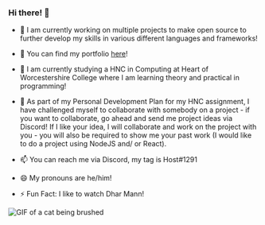 ### Hi there! 👋

- 🔭 I am currently working on multiple projects to make open source to further develop my skills in various different languages and frameworks!

- 🔎 You can find my portfolio [here](https://cbeachx.me)!

- 🌱 I am currently studying a HNC in Computing at Heart of Worcestershire College where I am learning theory and practical in programming!

- 👯 As part of my Personal Development Plan for my HNC assignment, I have challenged myself to collaborate with somebody on a project - if you want to collaborate, go ahead and send me project ideas via Discord! If I like your idea, I will collaborate and work on the project with you - you will also be required to show me your past work (I would like to do a project using NodeJS and/ or React).

- 📫 You can reach me via Discord, my tag is Host#1291

- 😄 My pronouns are he/him!

- ⚡ Fun Fact: I like to watch Dhar Mann!

![GIF of a cat being brushed](https://img2.storyblok.com/400x0/filters:format(png):quality(80)/f/98372/400x250/5397514044/giphy.gif)
